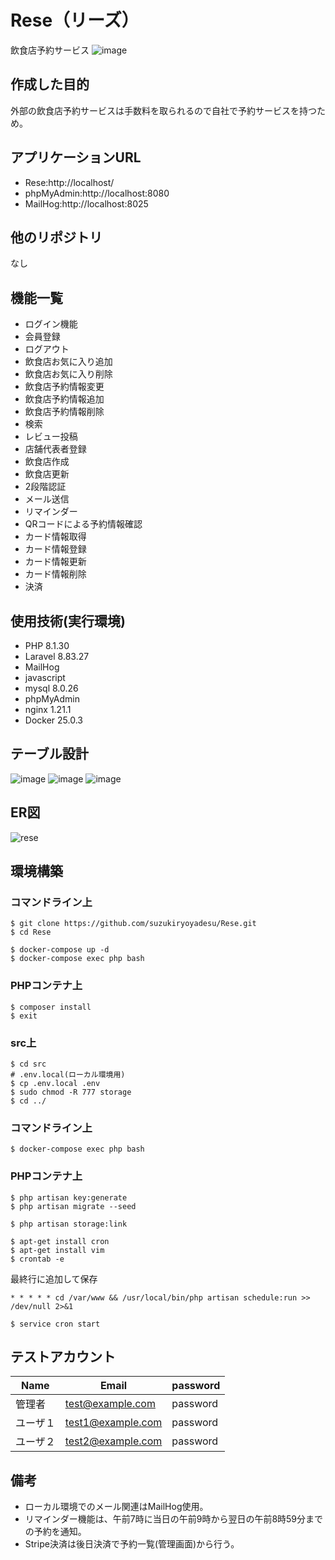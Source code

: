 # Rese（リーズ）
飲食店予約サービス
![image](https://github.com/user-attachments/assets/302d8865-bf0b-4f4a-b774-dee93bf9bcde)

## 作成した目的
外部の飲食店予約サービスは手数料を取られるので自社で予約サービスを持つため。

## アプリケーションURL
* Rese:http://localhost/
* phpMyAdmin:http://localhost:8080
* MailHog:http://localhost:8025

## 他のリポジトリ
なし

## 機能一覧
* ログイン機能
* 会員登録
* ログアウト
* 飲食店お気に入り追加
* 飲食店お気に入り削除
* 飲食店予約情報変更
* 飲食店予約情報追加
* 飲食店予約情報削除
* 検索
* レビュー投稿
* 店舗代表者登録
* 飲食店作成
* 飲食店更新
* 2段階認証
* メール送信
* リマインダー
* QRコードによる予約情報確認
* カード情報取得
* カード情報登録
* カード情報更新
* カード情報削除
* 決済

## 使用技術(実行環境)
* PHP 8.1.30
* Laravel 8.83.27
* MailHog
* javascript
* mysql 8.0.26
* phpMyAdmin
* nginx 1.21.1
* Docker 25.0.3

## テーブル設計
![image](https://github.com/user-attachments/assets/0da505cb-3826-4cf8-99c5-e514b72e35b6)
![image](https://github.com/user-attachments/assets/2339d97b-ab1a-4794-812c-8b5dcf6b2d9b)
![image](https://github.com/user-attachments/assets/99e4cf3e-7607-41e8-b0de-a16da38d12c3)

## ER図
![rese](https://github.com/user-attachments/assets/ceb899d8-653c-471d-8dd3-69f49661a9ee)

## 環境構築
### コマンドライン上
```
$ git clone https://github.com/suzukiryoyadesu/Rese.git
$ cd Rese
```

```
$ docker-compose up -d
$ docker-compose exec php bash
```

### PHPコンテナ上
```
$ composer install
$ exit
```

### src上
```
$ cd src
# .env.local(ローカル環境用)
$ cp .env.local .env
$ sudo chmod -R 777 storage
$ cd ../
```

### コマンドライン上
```
$ docker-compose exec php bash
```

### PHPコンテナ上
```
$ php artisan key:generate
$ php artisan migrate --seed
```

```
$ php artisan storage:link
```

```
$ apt-get install cron
$ apt-get install vim
$ crontab -e
```

最終行に追加して保存
```
* * * * * cd /var/www && /usr/local/bin/php artisan schedule:run >> /dev/null 2>&1
```

```
$ service cron start
```

## テストアカウント
| Name | Email | password |
| ---- | ----- | -------- |
| 管理者 | test@example.com  | password |
| ユーザ１ | test1@example.com  | password |
| ユーザ２ | test2@example.com  | password |

## 備考
* ローカル環境でのメール関連はMailHog使用。
* リマインダー機能は、午前7時に当日の午前9時から翌日の午前8時59分までの予約を通知。
* Stripe決済は後日決済で予約一覧(管理画面)から行う。